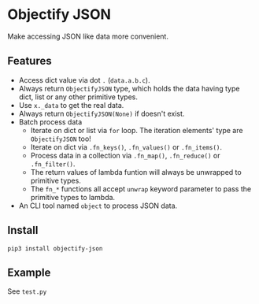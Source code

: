 # Objectify JSON

Make accessing JSON like data more convenient.

## Features

* Access dict value via dot `.` (`data.a.b.c`).
* Always return `ObjectifyJSON` type, which holds the data having type dict, list or any other primitive types.
* Use `x._data` to get the real data.
* Always return `ObjectifyJSON(None)` if doesn't exist.
* Batch process data
    * Iterate on dict or list via `for` loop. The iteration elements' type are `ObjectifyJSON` too!
    * Iterate on dict via `.fn_keys()`, `.fn_values()` or `.fn_items()`.
    * Process data in a collection via `.fn_map()`, `.fn_reduce()` or `.fn_filter()`.
    * The return values of lambda funtion will always be unwrapped to primitive types.
    * The `fn_*` functions all accept `unwrap` keyword parameter to pass the primitive types to lambda.
* An CLI tool named `object` to process JSON data.

## Install

```
pip3 install objectify-json
```

## Example

See `test.py`
